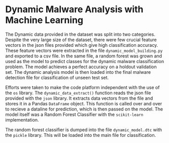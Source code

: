 # Dynamic Malware Analysis with Machine Learning

The Dynamic data provided in the dataset was split into two categories. Despite the very large size of the dataset, there were few crucial feature vectors in the json files provided which give high classification accuracy. These feature vectors were extracted in the file `dynamic_model_building.py` and exported to a csv file. In the same file, a random forest was grown and used as the model to predict classes for the dynamic malware classification problem. The model achieves a perfect accuracy on a holdout validation set. The dynamic analysis model is then loaded into the final malware detection file for classification of unseen test set. 

 Efforts were taken to make the code platform independent with the use of the `os` library. The `dynamic_data_extract()` function reads the json file provided with the `json` library. It extracts data vectors from the file and stores it in a Pandas `DataFrame` object. This function is called over and over to recieve a dataline for prediction, which is then passed on the model. The model itself was a Random Forest Classifier with the `scikit-learn` implementation.

 The random forest classifier is dumped into the file `dynamic_model.dtc` with the `pickle` library. This will be loaded into the main file for classification.